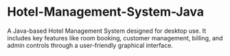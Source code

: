 # Hotel-Management-System-Java
A Java-based Hotel Management System designed for desktop use. It includes key features like room booking, customer management, billing, and admin controls through a user-friendly graphical interface.
